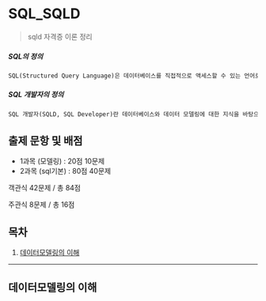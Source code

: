 # SQL_SQLD



>  sqld 자격증 이론 정리



##### SQL의 정의

```tex
SQL(Structured Query Language)은 데이터베이스를 직접적으로 액세스할 수 있는 언어로, 데이터를 정의하고(Data Definition), 조작하며(Data Manipulation), 조작한 결과를 적용하거나 취소할 수 있고(Transaction Control), 접근권한을 제어하는(Data Control) 처리들로 구성된다.
```



##### SQL 개발자의 정의

```tex
SQL 개발자(SQLD, SQL Developer)란 데이터베이스와 데이터 모델링에 대한 지식을 바탕으로 응용 소프트웨어를 개발하면서 데이터를 조작하고 추출하는데 있어서 정확하고 최적의 성능을 발휘하는 SQL을 작성할 수 있는 개발자를 말한다.
```



## 출제 문항 및 배점

- 1과목 (모델링) : 20점 10문제 
- 2과목 (sql기본) : 80점 40문제 

객관식 42문제 / 총 84점

주관식 8문제 / 총 16점



## 목차

1.  [데이터모델링의 이해](#데이터모델링의-이해)



---

## 데이터모델링의 이해


